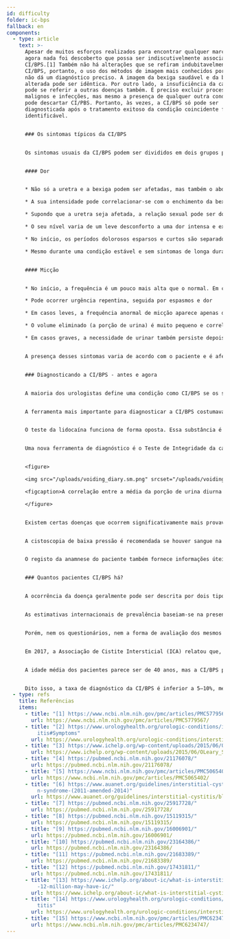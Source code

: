 ```yaml
---
id: difficulty
folder: ic-bps
fallback: en
components:
  - type: article
    text: >-
      Apesar de muitos esforços realizados para encontrar qualquer marcador, até
      agora nada foi descoberto que possa ser indiscutivelmente associado a
      CI/BPS.[1] Também não há alterações que se refiram indubitavelmente a
      CI/BPS, portanto, o uso dos métodos de imagem mais conhecidos por si só
      não dá um diagnóstico preciso. A imagem da bexiga saudável e da bexiga
      alterada pode ser idêntica. Por outro lado, a insuficiência da camada GAG
      pode se referir a outras doenças também. É preciso excluir processos
      malignos e infecções, mas mesmo a presença de qualquer outra condição não
      pode descartar CI/PBS. Portanto, às vezes, a CI/BPS só pode ser
      diagnosticada após o tratamento exitoso da condição coincidente facilmente
      identificável.


      ### Os sintomas típicos da CI/BPS


      Os sintomas usuais da CI/BPS podem ser divididos em dois grupos principais.[2]


      #### Dor


      * Não só a uretra e a bexiga podem ser afetadas, mas também o abdómen inferior, a região pélvica ou perineal (além disso, nas mulheres a vagina, nos homens o escroto e o pénis)

      * A sua intensidade pode correlacionar-se com o enchimento da bexiga, enquanto a micção pode reduzi-la temporariamente

      * Supondo que a uretra seja afetada, a relação sexual pode ser dolorosa

      * O seu nível varia de um leve desconforto a uma dor intensa e excruciante

      * No início, os períodos dolorosos esparsos e curtos são separados por intervalos longos e assintomáticos. Conforme a CI/BPS progride, a dor torna-se permanente e pode ocorrer sem qualquer correlação com a micção

      * Mesmo durante uma condição estável e sem sintomas de longa duração, os pacientes podem ter crises de vez em quando.


      #### Micção


      * No início, a frequência é um pouco mais alta que o normal. Em casos graves, também é possível ter 60-80 micções por dia

      * Pode ocorrer urgência repentina, seguida por espasmos e dor

      * Em casos leves, a frequência anormal de micção aparece apenas durante o dia. Com a progressão, a noctúria aparece, e a necessidade de micção pode ocorrer várias vezes à noite.

      * O volume eliminado (a porção de urina) é muito pequeno e correlaciona-se com a quantidade de líquido consumido.

      * Em casos graves, a necessidade de urinar também persiste depois de urinar.


      A presença desses sintomas varia de acordo com o paciente e é afetada por vários fatores. Ou seja, o consumo de certos alimentos e bebidas, a quantidade de stress físico e/ou mental, distúrbios digestivos, infecções urinárias (ITU) e (em mulheres) o seu ciclo menstrual (os sintomas geralmente são piores depois da ovulação).


      ### Diagnosticando a CI/BPS - antes e agora


      A maioria dos urologistas define uma condição como CI/BPS se os sintomas característicos persistirem por um período determinado (1,5–6 meses), visto que todas as doenças com sintomas semelhantes podem ser excluídas. O preenchimento de questionários pode identificar a presença de sintomas; o Índice de Sintomas de O'Leary-Sant é um dos mais usados.<sup>[3]</sup> No entanto, como nenhum teste de laboratório ou qualquer outro tipo de exame pode confirmar inequivocamente a CI/BPS, a condição nunca pode ser diagnosticada com 100% de certeza. Felizmente, não apenas existem alguns exames complementares que podem ser usados para refinar o diagnóstico, mas também a prática médica melhorou significativamente nesta área nos últimos anos.


      A ferramenta mais importante para diagnosticar a CI/BPS costumava ser o Teste de Sensibilidade ao Potássio (também conhecido como Teste de Parsons ou PST). Isso confirmou a insuficiência da camada GAG pela dor gerada pelo cloreto de potássio instilado na bexiga.<sup>[4]</sup> (No caso de uma camada GAG saudável, não há dor significativa observada). Essa ferramenta, entretanto, não era apenas desnecessariamente invasiva, mas também desagradável, uma vez que os pacientes apresentavam fortes dores devido à própria solução. O teste de Parsons também não forneceu informações para uma análise quantitativa. Numa versão posterior deste teste de sensibilidade (teste de Parsons modificado), a bexiga foi preenchida com solução diluída de cloreto de potássio para determinar a sua capacidade máxima e, em seguida, o mesmo processo foi repetido com uma solução salina fisiológica. A proporção dos dois valores referiu-se à sensibilidade da parede da bexiga para a concentração da urina. Embora o teste de Parsons modificado também pudesse ser usado para medidas quantitativas, era igualmente invasivo, demorado e a sua precisão não era maior do que a da versão original. Devido a esses problemas, nenhum dos testes é recomendado nas diretrizes recentes.<sup>[5],[6]</sup>


      O teste da lidocaína funciona de forma oposta. Essa substância é para moderar a dor na bexiga, então, como a origem da dor é a própria bexiga, a lidocaína instilada diminui os sintomas em caso da CI/BPS.<sup>[7]</sup> Esta ferramenta é definitivamente mais confortável do que o teste de sensibilidade ao potássio, mas é igualmente invasiva e não permite análises quantitativas.


      Uma nova ferramenta de diagnóstico é o Teste de Integridade da camada GAG, que usa um diário de micção de dois dias, além de não ser invasivo e indolor. Este teste baseia-se no facto de que para observar a correlação entre a concentração urinária e a capacidade vesical, nada precisa ser instilado; a solução de sais dissolvidos já está presente - na forma da própria urina. A concentração de substâncias na urina - incluindo sais - depende da quantidade de líquido consumido. O volume de cada micção pode ser medido para um dia em que o paciente consuma o mínimo de líquido possível, então o mesmo pode ser feito no segundo dia em que o paciente consome o máximo de líquido possível. No caso de uma parede vesical saudável, não há correlação entre os volumes médios de esvaziamento e a ingestão de líquidos. Na fase inicial da CI/BPS, o maior consumo de líquido resulta em porções de urina 30–50% maiores. Conforme a doença progride, a diferença aumenta para 50–100%; em casos graves, pode ser de 300–500%. Portanto, o Diário de micção de 2 dias não apenas indica a parede da bexiga danificada, mas também descreve a quantidade de dano, numericamente. Portanto, o Teste de Integridade da camada GAG também permite análises quantitativas.


      <figure>

      <img src="/uploads/voiding_diary.sm.png" srcset="/uploads/voiding_diary.png 2x, /uploads/voiding_diary.sm.png 1x" alt="voiding diary"/>

      <figcaption>A correlação entre a média da porção de urina diurna e a quantidade total de urina diurna, no caso de pessoas saudáveis e pacientes com CI/BPS (ver figura).</figcaption>

      </figure>


      Existem certas doenças que ocorrem significativamente mais provavelmente em conjunto com a CI/BPS; a presença das mesmas pode apoiar o diagnóstico. Este grupo consiste em sintomas alérgicos, enxaqueca, síndrome do intestino irritável, endometriose, vulvodínia, síndrome da fadiga crónica, síndrome de Sjögren, transtorno do pânico e muitas outras condições.<sup>[8]</sup>


      A cistoscopia de baixa pressão é recomendada se houver sangue na urina ou se a citologia da urina se referir à chance de um processo maligno (ou se houver um resultado inequivocamente positivo) ou se a condição do paciente piorar apesar da terapia combinada que eles recebem, para examinar se há presença de cancro de bexiga ou outra doença com sintomas semelhantes. A biópsia da mucosa vesical realiza-se apenas se a imagem cistoscópica revelar áreas que podem referir-se a malignidade. Se a cistoscopia não levantar suspeita de malignidade, deve ser realizada citologia urinária, que é o método não invasivo mais sensível.


      O registo da anamnese do paciente também fornece informações úteis. Isso deve incluir não apenas os sintomas atuais, mas também a história das suas infecções anteriores, outras doenças de que sofrem (principalmente com foco em doenças autoimunes e distúrbios digestivos), medicamentos e/ou antibióticos a ser tomados ou que foram tomados antes, a dieta dos pacientes e outras características do estilo de vida e a correlação entre os sintomas e qualquer uma das informações descritas acima.


      ### Quantos pacientes CI/BPS há?


      A ocorrência da doença geralmente pode ser descrita por dois tipos de dados. A incidência significa os novos casos registados durante um determinado período (geralmente um ano). Já a prevalência significa o total de pessoas afetadas pela doença num determinado momento. No caso da CI/BPS, que parece ser uma condição para toda a vida, este último dado é relevante.


      As estimativas internacionais de prevalência baseiam-se na presença de sintomas, preenchimento de questionários e dados de pacientes com diagnóstico da CI/BPS. O número de pessoas afetadas pela CI/BPS é geralmente referido como 100.000 pessoas.


      Porém, nem os questionários, nem a forma de avaliação dos mesmos são padronizados. Certos estudos que usaram apenas os dados coletados de médicos com foco nos casos diagnosticados de CI/BPS concluíram uma prevalência de 45–197/100.000.<sup>[9]</sup> Por outro lado, uma pesquisa em que as famílias foram contatadas por telefone estimou 1.900–4.200/100.000 homens e 2.750–6350/100.000 mulheres afetadas pela CI/BPS. Apenas 10% do último grupo foram diagnosticados.<sup>[10],[11]</sup> De acordo com outra pesquisa baseada em autorrelato via e-mail, a CI/BPS pode afetar 258-13.114/100.000 pessoas, em função da forma de cálculos.<sup>[12]</sup>


      Em 2017, a Associação de Cistite Intersticial (ICA) relatou que, só nos EUA, há 3 a 8 milhões de mulheres e 1 a 4 milhões de homens afetados pela CI/BPS.<sup>[13]</sup> Nos últimos anos, esta estimativa parece ter sido aceite por muitos documentos e organizações relevantes.<sup>[14],[15]</sup> Considerando a média de ambos os valores, uma prevalência de 2.400/100.000 parece ser um cálculo razoável.


      A idade média dos pacientes parece ser de 40 anos, mas a CI/BPS pode aparecer em idades mais jovens ou mais velhas também.


      Dito isso, a taxa de diagnóstico da CI/BPS é inferior a 5–10%, mesmo nos países com os cuidados de saúde mais avançados. Não há outro transtorno dessa gravidade, que apresenta menor índice de diagnóstico.
  - type: refs
    title: Referências
    items:
      - title: "[1] https://www.ncbi.nlm.nih.gov/pmc/articles/PMC5779567/"
        url: https://www.ncbi.nlm.nih.gov/pmc/articles/PMC5779567/
      - title: "[2] https://www.urologyhealth.org/urologic-conditions/interstitial-cyst\
          itis#Symptoms"
        url: https://www.urologyhealth.org/urologic-conditions/interstitial-cystitis#Symptoms
      - title: "[3] https://www.ichelp.org/wp-content/uploads/2015/06/OLeary_Sant.pdf"
        url: https://www.ichelp.org/wp-content/uploads/2015/06/OLeary_Sant.pdf
      - title: "[4] https://pubmed.ncbi.nlm.nih.gov/21176078/"
        url: https://pubmed.ncbi.nlm.nih.gov/21176078/
      - title: "[5] https://www.ncbi.nlm.nih.gov/pmc/articles/PMC5065402/"
        url: https://www.ncbi.nlm.nih.gov/pmc/articles/PMC5065402/
      - title: "[6] https://www.auanet.org/guidelines/interstitial-cystitis/bladder-pai\
          n-syndrome-(2011-amended-2014)"
        url: https://www.auanet.org/guidelines/interstitial-cystitis/bladder-pain-syndrome-(2011-amended-2014)
      - title: "[7] https://pubmed.ncbi.nlm.nih.gov/25917728/"
        url: https://pubmed.ncbi.nlm.nih.gov/25917728/
      - title: "[8] https://pubmed.ncbi.nlm.nih.gov/15119315/"
        url: https://pubmed.ncbi.nlm.nih.gov/15119315/
      - title: "[9] https://pubmed.ncbi.nlm.nih.gov/16006901/"
        url: https://pubmed.ncbi.nlm.nih.gov/16006901/
      - title: "[10] https://pubmed.ncbi.nlm.nih.gov/23164386/"
        url: https://pubmed.ncbi.nlm.nih.gov/23164386/
      - title: "[11] https://pubmed.ncbi.nlm.nih.gov/21683389/"
        url: https://pubmed.ncbi.nlm.nih.gov/21683389/
      - title: "[12] https://pubmed.ncbi.nlm.nih.gov/17431811/"
        url: https://pubmed.ncbi.nlm.nih.gov/17431811/
      - title: "[13] https://www.ichelp.org/about-ic/what-is-interstitial-cystitis/4-to\
          -12-million-may-have-ic/"
        url: https://www.ichelp.org/about-ic/what-is-interstitial-cystitis/4-to-12-million-may-have-ic/
      - title: "[14] https://www.urologyhealth.org/urologic-conditions/interstitial-cys\
          titis"
        url: https://www.urologyhealth.org/urologic-conditions/interstitial-cystitis
      - title: "[15] https://www.ncbi.nlm.nih.gov/pmc/articles/PMC6234747/"
        url: https://www.ncbi.nlm.nih.gov/pmc/articles/PMC6234747/
---
```

